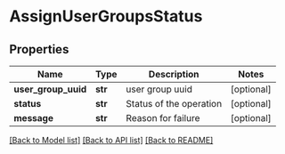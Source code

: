# AssignUserGroupsStatus

## Properties
Name | Type | Description | Notes
------------ | ------------- | ------------- | -------------
**user_group_uuid** | **str** | user group uuid | [optional] 
**status** | **str** | Status of the operation | [optional] 
**message** | **str** | Reason for failure | [optional] 

[[Back to Model list]](../README.md#documentation-for-models) [[Back to API list]](../README.md#documentation-for-api-endpoints) [[Back to README]](../README.md)


